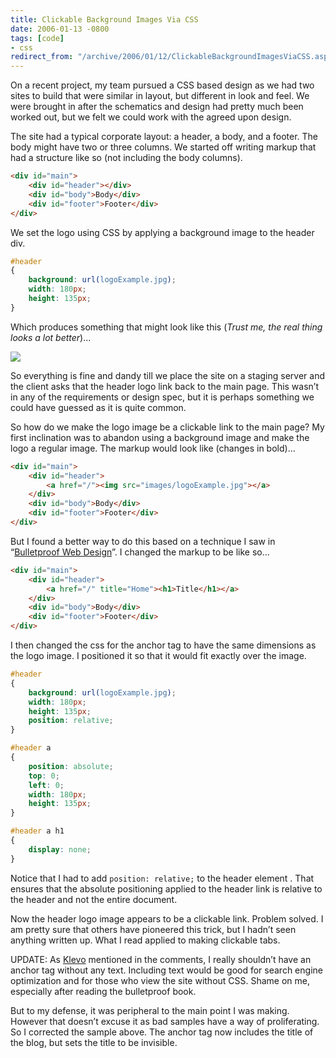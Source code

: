 ```yaml
---
title: Clickable Background Images Via CSS
date: 2006-01-13 -0800
tags: [code]
- css
redirect_from: "/archive/2006/01/12/ClickableBackgroundImagesViaCSS.aspx/"
---
```


On a recent project, my team pursued a CSS based design as we had two
sites to build that were similar in layout, but different in look and
feel. We were brought in after the schematics and design had pretty much
been worked out, but we felt we could work with the agreed upon design.

The site had a typical corporate layout: a header, a body, and a footer.
The body might have two or three columns. We started off writing markup
that had a structure like so (not including the body columns).

```html
<div id="main">
    <div id="header"></div>
    <div id="body">Body</div>
    <div id="footer">Footer</div>
</div>
```

We set the logo using CSS by applying a background image to the header
div.

```css
#header
{
    background: url(logoExample.jpg);
    width: 180px;
    height: 135px;
}
```

Which produces something that might look like this (*Trust me, the real
thing looks a lot better*)...

![](https://haacked.com/images/PageExample.jpg)

So everything is fine and dandy till we place the site on a staging
server and the client asks that the header logo link back to the main
page. This wasn’t in any of the requirements or design spec, but it is
perhaps something we could have guessed as it is quite common.

So how do we make the logo image be a clickable link to the main page?
My first inclination was to abandon using a background image and make
the logo a regular image. The markup would look like (changes in
bold)...

```html
<div id="main">
    <div id="header">
        <a href="/"><img src="images/logoExample.jpg"></a>
    </div>
    <div id="body">Body</div>
    <div id="footer">Footer</div>
</div>
```

But I found a better way to do this based on a technique I saw in
“[Bulletproof Web
Design](http://www.amazon.com/exec/obidos/redirect?link_code=as2&path=ASIN/0321346939&tag=youvebeenhaac-20&camp=1789&creative=9325 "Bulletproof Web Design")”.
I changed the markup to be like so...

```html
<div id="main">
    <div id="header">
        <a href="/" title="Home"><h1>Title</h1></a>
    </div>
    <div id="body">Body</div>
    <div id="footer">Footer</div>
</div>
```

I then changed the css for the anchor tag to have the same dimensions as
the logo image. I positioned it so that it would fit exactly over the
image.

```css
#header
{
    background: url(logoExample.jpg);
    width: 180px;
    height: 135px;
    position: relative;
}

#header a
{
    position: absolute;
    top: 0;
    left: 0;
    width: 180px;
    height: 135px;
}

#header a h1
{
    display: none;
}
```

Notice that I had to add `position: relative;` to the header element .
That ensures that the absolute positioning applied to the header link is
relative to the header and not the entire document.

Now the header logo image appears to be a clickable link. Problem
solved. I am pretty sure that others have pioneered this trick, but I
hadn’t seen anything written up. What I read applied to making clickable
tabs.

UPDATE: As [Klevo](http://klevo.aspweb.cz/) mentioned in the comments, I
really shouldn’t have an anchor tag without any text. Including text
would be good for search engine optimization and for those who view the
site without CSS. Shame on me, especially after reading the bulletproof
book.

But to my defense, it was peripheral to the main point I was making.
However that doesn’t excuse it as bad samples have a way of
proliferating. So I corrected the sample above. The anchor tag now
includes the title of the blog, but sets the title to be invisible.
